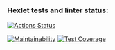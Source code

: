 ### Hexlet tests and linter status:
[![Actions Status](https://github.com/Leeroy34/qa-auto-engineer-javascript-project-44/actions/workflows/hexlet-check.yml/badge.svg)](https://github.com/Leeroy34/qa-auto-engineer-javascript-project-44/actions)

[![Maintainability](https://api.codeclimate.com/v1/badges/05a421366e8adb5519ed/maintainability)](https://codeclimate.com/github/Leeroy34/qa-auto-engineer-javascript-project-44/maintainability)
[![Test Coverage](https://api.codeclimate.com/v1/badges/05a421366e8adb5519ed/test_coverage)](https://codeclimate.com/github/Leeroy34/qa-auto-engineer-javascript-project-44/test_coverage)

